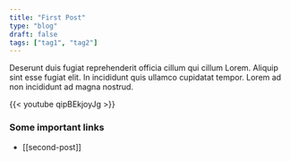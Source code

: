 ```yaml
---
title: "First Post"
type: "blog"
draft: false
tags: ["tag1", "tag2"]
---
```


Deserunt duis fugiat reprehenderit officia cillum qui cillum Lorem. Aliquip sint esse fugiat elit. In incididunt quis ullamco cupidatat tempor. Lorem ad non incididunt ad magna nostrud.

{{< youtube qipBEkjoyJg >}}

### Some important links

- [[second-post]]
